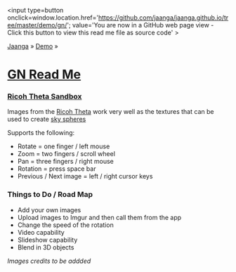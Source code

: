 ﻿<span style=display:none; >[You are now in a GitHub source code view - click this link to view Read Me file as a web page]( http://jaanga.github.io/demo/gn/index.html "View file as a web page." ) </span>
<input type=button onclick=window.location.href='https://github.com/jaanga/jaanga.github.io/tree/master/demo/gn/'; 
value='You are now in a GitHub web page view - Click this button to view this read me file as source code' >

[Jaanga]( http://jaanga.github.io ) » [Demo]( http://jaanga.github.io/demo/  ) »

[GN Read Me]( ./index.html )
===


### [Ricoh Theta Sandbox]( http://jaanga.github.io/demo/gn/ricoh-theta-sandbox/index.html )

Images from the [Ricoh Theta]( https://theta360.com/en/ ) work very well as the textures that can be used to create [sky spheres]( https://en.wikipedia.org/wiki/Skybox_(video_games) )

Supports the following:

* Rotate = one finger / left mouse
* Zoom = two fingers / scroll wheel
* Pan = three fingers / right mouse
* Rotation = press space bar
* Previous / Next image = left / right cursor keys

### Things to Do / Road Map

* Add your own images
* Upload images to Imgur and then call them from the app
* Change the speed of the rotation
* Video capability
* Slideshow capability
* Blend in 3D objects


_Images credits to be addded_

